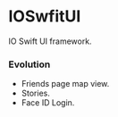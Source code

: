 # IOSwfitUI

IO Swift UI framework.

### Evolution
- Friends page map view.
- Stories.
- Face ID Login.
